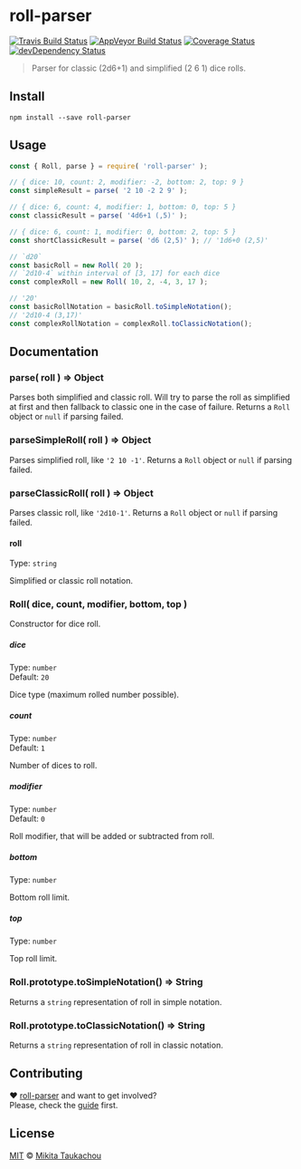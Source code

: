 roll-parser
===========

[![Travis Build Status][travis-image]][travis-url]
[![AppVeyor Build Status][appveyor-image]][appveyor-url]
[![Coverage Status][coveralls-image]][coveralls-url]
[![devDependency Status][devdep-image]][devdep-url]
<!-- [![Dependency Status][dep-image]][dep-url] -->

> Parser for classic (2d6+1) and simplified (2 6 1) dice rolls.

## Install

```
npm install --save roll-parser
```

## Usage

```js
const { Roll, parse } = require( 'roll-parser' );

// { dice: 10, count: 2, modifier: -2, bottom: 2, top: 9 }
const simpleResult = parse( '2 10 -2 2 9' );

// { dice: 6, count: 4, modifier: 1, bottom: 0, top: 5 }
const classicResult = parse( '4d6+1 (,5)' );

// { dice: 6, count: 1, modifier: 0, bottom: 2, top: 5 }
const shortClassicResult = parse( 'd6 (2,5)' ); // '1d6+0 (2,5)'

// `d20`
const basicRoll = new Roll( 20 );
// `2d10-4` within interval of [3, 17] for each dice
const complexRoll = new Roll( 10, 2, -4, 3, 17 );

// '20'
const basicRollNotation = basicRoll.toSimpleNotation();
// '2d10-4 (3,17)'
const complexRollNotation = complexRoll.toClassicNotation();

```

## Documentation

### parse( roll ) ⇒ Object

Parses both simplified and classic roll.
Will try to parse the roll as simplified at first and then fallback to classic one in the case of failure. Returns a `Roll` object or `null` if parsing failed.

### parseSimpleRoll( roll ) ⇒ Object

Parses simplified roll, like `'2 10 -1'`. Returns a `Roll` object or `null` if parsing failed.


### parseClassicRoll( roll ) ⇒ Object

Parses classic roll, like `'2d10-1'`. Returns a `Roll` object or `null` if parsing failed.


#### roll

Type: `string`

Simplified or classic roll notation.

### Roll( dice, count, modifier, bottom, top  )

Constructor for dice roll.

##### dice

Type: `number`<br>
Default: `20`

Dice type (maximum rolled number possible).

##### count

Type: `number`<br>
Default: `1`

Number of dices to roll.

##### modifier

Type: `number`<br>
Default: `0`

Roll modifier, that will be added or subtracted from roll.

##### bottom

Type: `number`

Bottom roll limit.

##### top

Type: `number`

Top roll limit.

### Roll.prototype.toSimpleNotation() ⇒ String

Returns a `string` representation of roll in simple notation.

### Roll.prototype.toClassicNotation() ⇒ String

Returns a `string` representation of roll in classic notation.

## Contributing

♥ [roll-parser](https://github.com/edloidas/roll-parser) and want to get involved?<br>
Please, check the [guide](CONTRIBUTING.md) first.

## License

[MIT](LICENSE) © [Mikita Taukachou](https://edloidas.com)

<!-- Links -->
[travis-url]: https://travis-ci.org/edloidas/roll-parser
[travis-image]: https://img.shields.io/travis/edloidas/roll-parser.svg?label=linux%20build

[appveyor-url]: https://ci.appveyor.com/project/edloidas/roll-parser
[appveyor-image]: https://img.shields.io/appveyor/ci/edloidas/roll-parser.svg?label=windows%20build

[coveralls-url]: https://coveralls.io/github/edloidas/roll-parser?branch=master
[coveralls-image]: https://coveralls.io/repos/github/edloidas/roll-parser/badge.svg?branch=master

[dep-url]: https://david-dm.org/edloidas/roll-parser
[dep-image]: https://david-dm.org/edloidas/roll-parser.svg

[devdep-url]: https://david-dm.org/edloidas/roll-parser#info=devDependencies
[devdep-image]: https://david-dm.org/edloidas/roll-parser/dev-status.svg
